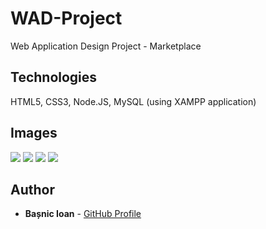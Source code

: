 # WAD-Project
Web Application Design Project - Marketplace
## Technologies
HTML5, CSS3, Node.JS, MySQL (using XAMPP application)
## Images
<div>
<img src="https://i.ibb.co/92BCxrn/a.png">
<img src="https://i.ibb.co/5GRgVRc/b.png">
<img src="https://i.ibb.co/NxZsMyN/c.png">
<img src="https://i.ibb.co/9Vqnk8P/d.png">
</div>

## Author

* **Bașnic Ioan** - [GitHub Profile](https://github.com/IoanBasnic)
